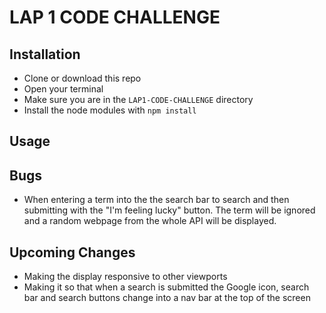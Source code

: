 # LAP 1 CODE CHALLENGE

## Installation
- Clone or download this repo
- Open your terminal
- Make sure you are in the `LAP1-CODE-CHALLENGE` directory
- Install the node modules with `npm install`

## Usage


## Bugs
- When entering a term into the the search bar to search and then submitting with the "I'm feeling lucky" button. The term will be ignored and a random webpage from the whole API will be displayed.

## Upcoming Changes
- Making the display responsive to other viewports
- Making it so that when a search is submitted the Google icon, search bar and search buttons change into a nav bar at the top of the screen
